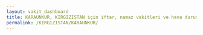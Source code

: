 ```yaml
---
layout: vakit_dashboard
title: KARAUNKUR, KIRGIZISTAN için iftar, namaz vakitleri ve hava durumu - ilçe/eyalet seç
permalink: /KIRGIZISTAN/KARAUNKUR/
---
```


<script type="text/javascript">
  var GLOBAL_COUNTRY = 'KIRGIZISTAN';
  var GLOBAL_CITY = 'KARAUNKUR';
  var GLOBAL_STATE = '';
  var lat = 72;
  var lon = 21;
</script>
